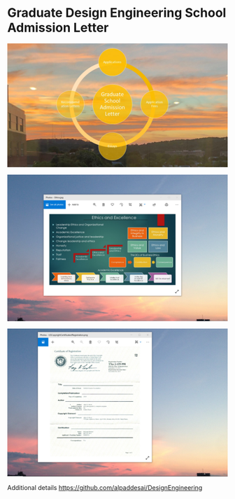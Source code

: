 # Graduate Design Engineering School Admission Letter

![image](GraduateSchoolAdmissionLetter.jpg)

![image](EthicsandExcellence.png)

![image](USCopyrightCertificate.png)

Additional details https://github.com/alpaddesai/DesignEngineering
